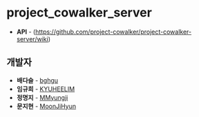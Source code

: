 # project_cowalker_server

* **API** - (https://github.com/project-cowalker/project-cowalker-server/wiki)

## 개발자

- **배다슬** - [bghgu](https://github.com/bghgu)
- **임규희** - [KYUHEELIM](https://github.com/KYUHEELIM)
- **정명지** - [MMyungji](https://github.com/MMyungji)
- **문지현** - [MoonJiHyun](https://github.com/MoonJiHyun)


